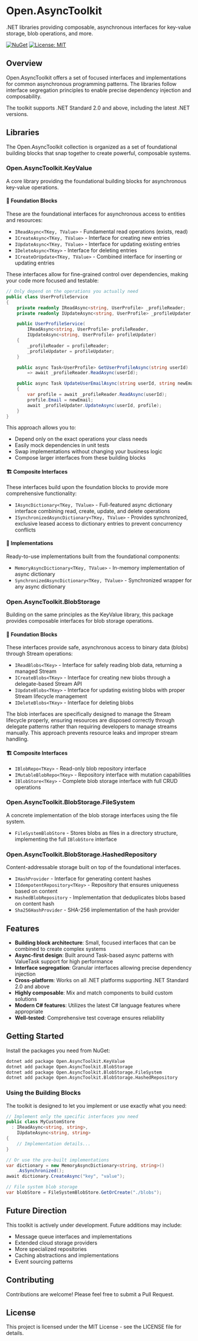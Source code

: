 # Open.AsyncToolkit

.NET libraries providing composable, asynchronous interfaces for key-value storage, blob operations, and more.

[![NuGet](https://img.shields.io/nuget/v/Open.AsyncToolkit.KeyValue.svg)](https://www.nuget.org/packages/Open.AsyncToolkit.KeyValue/)
[![License: MIT](https://img.shields.io/badge/License-MIT-blue.svg)](https://github.com/Open-NET-Libraries/Open.AsyncToolkit/blob/main/LICENSE)

## Overview

Open.AsyncToolkit offers a set of focused interfaces and implementations for common asynchronous programming patterns. The libraries follow interface segregation principles to enable precise dependency injection and composability.

The toolkit supports .NET Standard 2.0 and above, including the latest .NET versions.

## Libraries

The Open.AsyncToolkit collection is organized as a set of foundational building blocks that snap together to create powerful, composable systems.

### Open.AsyncToolkit.KeyValue

A core library providing the foundational building blocks for asynchronous key-value operations.

#### 🧱 Foundation Blocks

These are the foundational interfaces for asynchronous access to entities and resources:

- `IReadAsync<TKey, TValue>` - Fundamental read operations (exists, read)
- `ICreateAsync<TKey, TValue>` - Interface for creating new entries
- `IUpdateAsync<TKey, TValue>` - Interface for updating existing entries
- `IDeleteAsync<TKey>` - Interface for deleting entries
- `ICreateOrUpdate<TKey, TValue>` - Combined interface for inserting or updating entries

These interfaces allow for fine-grained control over dependencies, making your code more focused and testable:

```csharp
// Only depend on the operations you actually need
public class UserProfileService
{
    private readonly IReadAsync<string, UserProfile> _profileReader;
    private readonly IUpdateAsync<string, UserProfile> _profileUpdater;

    public UserProfileService(
        IReadAsync<string, UserProfile> profileReader,
        IUpdateAsync<string, UserProfile> profileUpdater)
    {
        _profileReader = profileReader;
        _profileUpdater = profileUpdater;
    }

    public async Task<UserProfile> GetUserProfileAsync(string userId)
        => await _profileReader.ReadAsync(userId);

    public async Task UpdateUserEmailAsync(string userId, string newEmail)
    {
        var profile = await _profileReader.ReadAsync(userId);
        profile.Email = newEmail;
        await _profileUpdater.UpdateAsync(userId, profile);
    }
}
```

This approach allows you to:
- Depend only on the exact operations your class needs
- Easily mock dependencies in unit tests
- Swap implementations without changing your business logic
- Compose larger interfaces from these building blocks

#### 🏗️ Composite Interfaces

These interfaces build upon the foundation blocks to provide more comprehensive functionality:

- `IAsyncDictionary<TKey, TValue>` - Full-featured async dictionary interface combining read, create, update, and delete operations
- `ISynchronizedAsyncDictionary<TKey, TValue>` - Provides synchronized, exclusive leased access to dictionary entries to prevent concurrency conflicts

#### 🔧 Implementations

Ready-to-use implementations built from the foundational components:

- `MemoryAsyncDictionary<TKey, TValue>` - In-memory implementation of async dictionary
- `SynchronizedAsyncDictionary<TKey, TValue>` - Synchronized wrapper for any async dictionary

### Open.AsyncToolkit.BlobStorage

Building on the same principles as the KeyValue library, this package provides composable interfaces for blob storage operations.

#### 🧱 Foundation Blocks

These interfaces provide safe, asynchronous access to binary data (blobs) through Stream operations:

- `IReadBlobs<TKey>` - Interface for safely reading blob data, returning a managed Stream
- `ICreateBlobs<TKey>` - Interface for creating new blobs through a delegate-based Stream API
- `IUpdateBlobs<TKey>` - Interface for updating existing blobs with proper Stream lifecycle management
- `IDeleteBlobs<TKey>` - Interface for deleting blobs

The blob interfaces are specifically designed to manage the Stream lifecycle properly, ensuring resources are disposed correctly through delegate patterns rather than requiring developers to manage streams manually. This approach prevents resource leaks and improper stream handling.

#### 🏗️ Composite Interfaces

- `IBlobRepo<TKey>` - Read-only blob repository interface
- `IMutableBlobRepo<TKey>` - Repository interface with mutation capabilities
- `IBlobStore<TKey>` - Complete blob storage interface with full CRUD operations

### Open.AsyncToolkit.BlobStorage.FileSystem

A concrete implementation of the blob storage interfaces using the file system.

- `FileSystemBlobStore` - Stores blobs as files in a directory structure, implementing the full `IBlobStore` interface

### Open.AsyncToolkit.BlobStorage.HashedRepository

Content-addressable storage built on top of the foundational interfaces.

- `IHashProvider` - Interface for generating content hashes
- `IIdempotentRepository<TKey>` - Repository that ensures uniqueness based on content
- `HashedBlobRepository` - Implementation that deduplicates blobs based on content hash
- `Sha256HashProvider` - SHA-256 implementation of the hash provider

## Features

- **Building block architecture**: Small, focused interfaces that can be combined to create complex systems
- **Async-first design**: Built around Task-based async patterns with ValueTask support for high performance
- **Interface segregation**: Granular interfaces allowing precise dependency injection
- **Cross-platform**: Works on all .NET platforms supporting .NET Standard 2.0 and above
- **Highly composable**: Mix and match components to build custom solutions
- **Modern C# features**: Utilizes the latest C# language features where appropriate
- **Well-tested**: Comprehensive test coverage ensures reliability

## Getting Started

Install the packages you need from NuGet:

```bash
dotnet add package Open.AsyncToolkit.KeyValue
dotnet add package Open.AsyncToolkit.BlobStorage
dotnet add package Open.AsyncToolkit.BlobStorage.FileSystem
dotnet add package Open.AsyncToolkit.BlobStorage.HashedRepository
```

### Using the Building Blocks

The toolkit is designed to let you implement or use exactly what you need:

```csharp
// Implement only the specific interfaces you need
public class MyCustomStore
  : IReadAsync<string, string>, 
    IUpdateAsync<string, string>
{
    // Implementation details...
}

// Or use the pre-built implementations
var dictionary = new MemoryAsyncDictionary<string, string>()
    .AsSynchronized();
await dictionary.CreateAsync("key", "value");

// File system blob storage
var blobStore = FileSystemBlobStore.GetOrCreate("./blobs");
```

## Future Direction

This toolkit is actively under development. Future additions may include:

- Message queue interfaces and implementations
- Extended cloud storage providers
- More specialized repositories
- Caching abstractions and implementations
- Event sourcing patterns

## Contributing

Contributions are welcome! Please feel free to submit a Pull Request.

## License

This project is licensed under the MIT License - see the LICENSE file for details.


